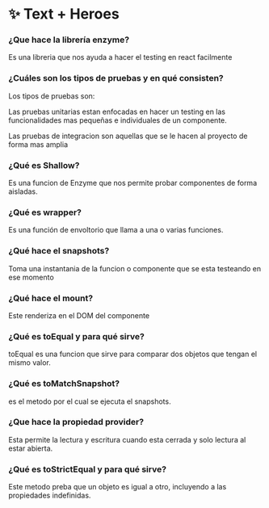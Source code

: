 # :sparkles: Text + Heroes

### ¿Que hace la librería enzyme?
Es una libreria que nos ayuda a hacer el testing en react facilmente

### ¿Cuáles son los tipos de pruebas y en qué consisten?
Los tipos de pruebas son:

Las pruebas unitarias estan enfocadas en hacer un testing en las funcionalidades mas pequeñas e individuales de un componente.

Las pruebas de integracion son aquellas que se le hacen al proyecto de forma mas amplia

### ¿Qué es Shallow?
Es una funcion de Enzyme que nos permite probar componentes de forma aisladas.

### ¿Qué es wrapper?
Es una función de envoltorio que llama a una o varias funciones.

### ¿Qué hace el snapshots?
Toma una instantania de la funcion o componente que se esta testeando en ese momento

### ¿Qué hace el mount?
Este renderiza en el DOM del componente

### ¿Qué es toEqual y para qué sirve?
toEqual es una funcion que sirve para comparar dos objetos que tengan el mismo valor.

### ¿Qué es toMatchSnapshot?
es el metodo por el cual se ejecuta el snapshots.

### ¿Que hace la propiedad provider?
Esta permite la lectura y escritura cuando esta cerrada y solo lectura al estar abierta.

###  ¿Qué es toStrictEqual y para qué sirve?
Este metodo preba que un objeto es igual a otro, incluyendo a las propiedades indefinidas.
